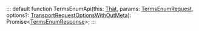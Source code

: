 :::
default function TermsEnumApi(this: [That](./That.md), params: [TermsEnumRequest](./TermsEnumRequest.md), options?: [TransportRequestOptionsWithOutMeta](./TransportRequestOptionsWithOutMeta.md)): Promise<[TermsEnumResponse](./TermsEnumResponse.md)>;
:::
